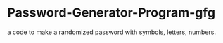 # Password-Generator-Program-gfg
a code to make a randomized password with symbols, letters, numbers.

